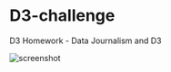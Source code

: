 # D3-challenge
D3 Homework - Data Journalism and D3

![screenshot](https://https://github.com/not4ewe/D3-challenge/screenshot.png)

